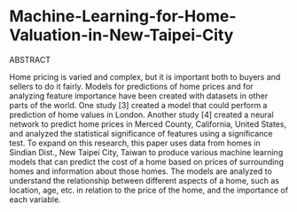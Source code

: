 # Machine-Learning-for-Home-Valuation-in-New-Taipei-City

ABSTRACT

Home pricing is varied and complex, but it is important both to buyers and sellers to do it fairly. Models for predictions of home prices and for analyzing feature importance have been created with datasets in other parts of the world. One study [3] created a model that could perform a prediction of home values in London. Another study [4] created a neural network to predict home prices in Merced County, California, United States, and analyzed the statistical significance of features using a significance test. To expand on this research, this paper uses data from homes in Sindian Dist., New Taipei City, Taiwan to produce various machine learning models that can predict the cost of a home based on prices of surrounding homes and information about those homes. The models are analyzed to understand the relationship between different aspects of a home, such as location, age, etc. in relation to the price of the home, and the importance of each variable. 
